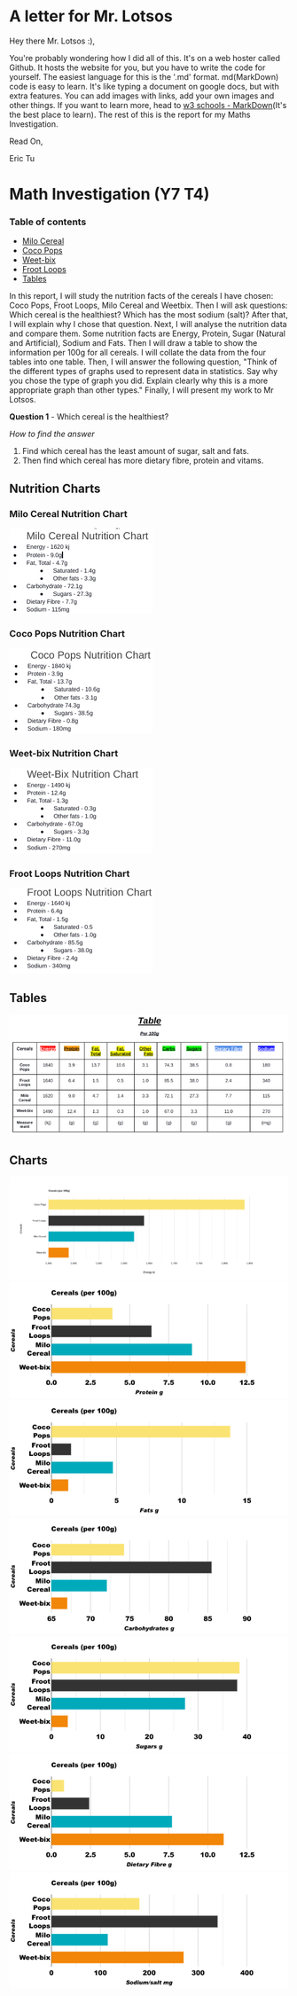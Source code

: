 # A letter for Mr. Lotsos

Hey there Mr. Lotsos :),

You're probably wondering how I did all of this. It's on a web hoster called Github. It hosts the website for you, but you have to write the code for yourself. The easiest language for this is the '.md' format. md(MarkDown) code is easy to learn. It's like typing a document on google docs, but with extra features. You can add images with links, add your own images and other things. If you want to learn more, head to [w3 schools - MarkDown](https://www.w3schools.io/file/markdown-introduction/)(It's the best place to learn). The rest of this is the report for my Maths Investigation.

Read On,

Eric Tu

# Math Investigation (Y7 T4)

### Table of contents
+ [Milo Cereal](#milo-cereal-nutrition-chart)
+ [Coco Pops](#coco-pops-nutrition-chart)
+ [Weet-bix](#weet-bix-nutrition-chart)
+ [Froot Loops](#froot-loops-nutrition-chart)
+ [Tables](#tables)


In this report, I will study the nutrition facts of the cereals I have chosen: Coco Pops, Froot Loops, Milo Cereal and Weetbix. Then I will ask questions: Which cereal is the healthiest? Which has the most sodium (salt)? After that, I will explain why I chose that question. Next, I will analyse the nutrition data and compare them. Some nutrition facts are Energy, Protein, Sugar (Natural and Artificial), Sodium and Fats. Then I will draw a table to show the information per 100g for all cereals. I will collate the data from the four tables into one table. Then, I will answer the following question, "Think of the different types of graphs used to represent data in statistics. Say why you chose the type of graph you did. Explain clearly why this is a more appropriate graph than other types." Finally, I will present my work to Mr Lotsos.

**Question 1** - Which cereal is the healthiest?

*How to find the answer*
1. Find which cereal has the least amount of sugar, salt and fats.
2. Then find which cereal has more dietary fibre, protein and vitams.


## Nutrition Charts
### Milo Cereal Nutrition Chart
![Milo Cereal](milo-cereal-chart.png)

### Coco Pops Nutrition Chart
![Coco Pops](coco-pops-chart.png)

### Weet-bix Nutrition Chart
![Weet-bix](weet-bix-chart.png)

### Froot Loops Nutrition Chart
![Froot Loops](froot-loops-chart.png)

## Tables
![Table (per 100g)](table.png)

## Charts
![Energy](imageonline-co-barchart.png)
![Protein](imageonline-co-barchart%20(1).png)
![Fat](imageonline-co-barchart%20(2).png)
![Carbohydrates](imageonline-co-barchart%20(3).png)
![Sugars](imageonline-co-barchart%20(4).png)
![Dietary Fibres](imageonline-co-barchart%20(5).png)
![Sodium](imageonline-co-barchart%20(6).png)